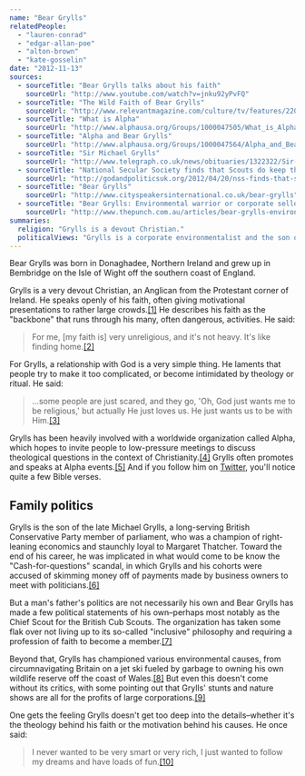```yaml
---
name: "Bear Grylls"
relatedPeople:
  - "lauren-conrad"
  - "edgar-allan-poe"
  - "alton-brown"
  - "kate-gosselin"
date: "2012-11-13"
sources:
  - sourceTitle: "Bear Grylls talks about his faith"
    sourceUrl: "http://www.youtube.com/watch?v=jnku92yPvFQ"
  - sourceTitle: "The Wild Faith of Bear Grylls"
    sourceUrl: "http://www.relevantmagazine.com/culture/tv/features/22088-the-wild-faith-of-bear-grylls"
  - sourceTitle: "What is Alpha"
    sourceUrl: "http://www.alphausa.org/Groups/1000047505/What_is_Alpha.aspx"
  - sourceTitle: "Alpha and Bear Grylls"
    sourceUrl: "http://www.alphausa.org/Groups/1000047564/Alpha_and_Bear.aspx"
  - sourceTitle: "Sir Michael Grylls"
    sourceUrl: "http://www.telegraph.co.uk/news/obituaries/1322322/Sir-Michael-Grylls.html"
  - sourceTitle: "National Secular Society finds that Scouts do keep their promises"
    sourceUrl: "http://godandpoliticsuk.org/2012/04/20/nss-finds-that-scouts-do-keep-their-promises/"
  - sourceTitle: "Bear Grylls"
    sourceUrl: "http://www.cityspeakersinternational.co.uk/bear-grylls"
  - sourceTitle: "Bear Grylls: Environmental warrior or corporate sellout?"
    sourceUrl: "http://www.thepunch.com.au/articles/bear-grylls-environmental-warrior-or-corporate-sellout/"
summaries:
  religion: "Grylls is a devout Christian."
  politicalViews: "Grylls is a corporate environmentalist and the son of a Conservative MP, but he might lack the depth to come to his own political conclusions."
---
```


Bear Grylls was born in Donaghadee, Northern Ireland and grew up in Bembridge on the Isle of Wight off the southern coast of England.

Grylls is a very devout Christian, an Anglican from the Protestant corner of Ireland. He speaks openly of his faith, often giving motivational presentations to rather large crowds.<a class="source-citation" href="#http%3A%2F%2Fwww.youtube.com%2Fwatch%3Fv%3Djnku92yPvFQ" title="Bear Grylls talks about his faith">[1]</a> He describes his faith as the "backbone" that runs through his many, often dangerous, activities. He said:

>For me, [my faith is] very unreligious, and it's not heavy. It's like finding home.<a class="source-citation" href="#http%3A%2F%2Fwww.youtube.com%2Fwatch%3Fv%3Djnku92yPvFQ" title="Bear Grylls talks about his faith">[2]</a>

For Grylls, a relationship with God is a very simple thing. He laments that people try to make it too complicated, or become intimidated by theology or ritual. He said:

>…some people are just scared, and they go, 'Oh, God just wants me to be religious,' but actually He just loves us. He just wants us to be with Him.<a class="source-citation" href="#http%3A%2F%2Fwww.relevantmagazine.com%2Fculture%2Ftv%2Ffeatures%2F22088-the-wild-faith-of-bear-grylls" title="The Wild Faith of Bear Grylls">[3]</a>

Grylls has been heavily involved with a worldwide organization called Alpha, which hopes to invite people to low-pressure meetings to discuss theological questions in the context of Christianity.<a class="source-citation" href="#http%3A%2F%2Fwww.alphausa.org%2FGroups%2F1000047505%2FWhat_is_Alpha.aspx" title="What is Alpha">[4]</a> Grylls often promotes and speaks at Alpha events.<a class="source-citation" href="#http%3A%2F%2Fwww.alphausa.org%2FGroups%2F1000047564%2FAlpha_and_Bear.aspx" title="Alpha and Bear Grylls">[5]</a> And if you follow him on [Twitter](https://twitter.com/BearGrylls), you'll notice quite a few Bible verses.


## Family politics

Grylls is the son of the late Michael Grylls, a long-serving British Conservative Party member of parliament, who was a champion of right-leaning economics and staunchly loyal to Margaret Thatcher. Toward the end of his career, he was implicated in what would come to be know the "Cash-for-questions" scandal, in which Grylls and his cohorts were accused of skimming money off of payments made by business owners to meet with politicians.<a class="source-citation" href="#http%3A%2F%2Fwww.telegraph.co.uk%2Fnews%2Fobituaries%2F1322322%2FSir-Michael-Grylls.html" title="Sir Michael Grylls">[6]</a>

But a man's father's politics are not necessarily his own and Bear Grylls has made a few political statements of his own–perhaps most notably as the Chief Scout for the British Cub Scouts. The organization has taken some flak over not living up to its so-called "inclusive" philosophy and requiring a profession of faith to become a member.<a class="source-citation" href="#http%3A%2F%2Fgodandpoliticsuk.org%2F2012%2F04%2F20%2Fnss-finds-that-scouts-do-keep-their-promises%2F" title="National Secular Society finds that Scouts do keep their promises">[7]</a>

Beyond that, Grylls has championed various environmental causes, from circumnavigating Britain on a jet ski fueled by garbage to owning his own wildlife reserve off the coast of Wales.<a class="source-citation" href="#http%3A%2F%2Fwww.cityspeakersinternational.co.uk%2Fbear-grylls" title="Bear Grylls">[8]</a> But even this doesn't come without its critics, with some pointing out that Grylls' stunts and nature shows are all for the profits of large corporations.<a class="source-citation" href="#http%3A%2F%2Fwww.thepunch.com.au%2Farticles%2Fbear-grylls-environmental-warrior-or-corporate-sellout%2F" title="Bear Grylls: Environmental warrior or corporate sellout?">[9]</a>

One gets the feeling Grylls doesn't get too deep into the details–whether it's the theology behind his faith or the motivation behind his causes. He once said:

>I never wanted to be very smart or very rich, I just wanted to follow my dreams and have loads of fun.<a class="source-citation" href="#http%3A%2F%2Fwww.relevantmagazine.com%2Fculture%2Ftv%2Ffeatures%2F22088-the-wild-faith-of-bear-grylls" title="The Wild Faith of Bear Grylls">[10]</a>